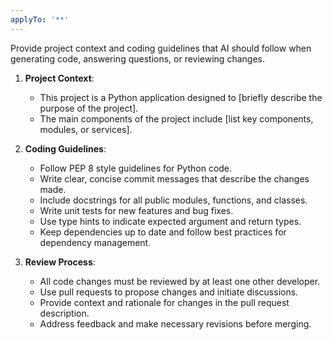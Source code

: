 ```yaml
---
applyTo: '**'
---
```

Provide project context and coding guidelines that AI should follow when generating code, answering questions, or reviewing changes.

1. **Project Context**:
   - This project is a Python application designed to [briefly describe the purpose of the project].
   - The main components of the project include [list key components, modules, or services].

2. **Coding Guidelines**:
   - Follow PEP 8 style guidelines for Python code.
   - Write clear, concise commit messages that describe the changes made.
   - Include docstrings for all public modules, functions, and classes.
   - Write unit tests for new features and bug fixes.
   - Use type hints to indicate expected argument and return types.
   - Keep dependencies up to date and follow best practices for dependency management.

3. **Review Process**:
   - All code changes must be reviewed by at least one other developer.
   - Use pull requests to propose changes and initiate discussions.
   - Provide context and rationale for changes in the pull request description.
   - Address feedback and make necessary revisions before merging.
